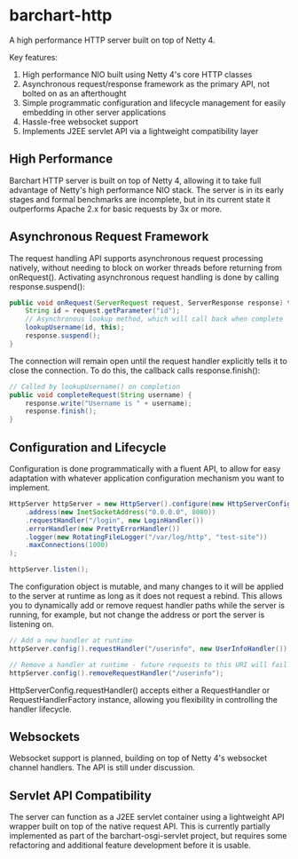 barchart-http
=============

A high performance HTTP server built on top of Netty 4.

Key features:

1) High performance NIO built using Netty 4's core HTTP classes
2) Asynchronous request/response framework as the primary API, not bolted on as an afterthought
3) Simple programmatic configuration and lifecycle management for easily embedding in other server applications
4) Hassle-free websocket support
5) Implements J2EE servlet API via a lightweight compatibility layer

High Performance
----------------

Barchart HTTP server is built on top of Netty 4, allowing it to take full advantage of Netty's high performance
NIO stack. The server is in its early stages and formal benchmarks are incomplete, but in its current state it
outperforms Apache 2.x for basic requests by 3x or more.

Asynchronous Request Framework
------------------------------

The request handling API supports asynchronous request processing natively, without needing to block on worker
threads before returning from onRequest(). Activating asynchronous request handling is done by calling
response.suspend():

```java
public void onRequest(ServerRequest request, ServerResponse response) throws IOException {
    String id = request.getParameter("id");
    // Asynchronous lookup method, which will call back when complete
    lookupUsername(id, this);
    response.suspend();
}
```
The connection will remain open until the request handler explicitly tells it to close the connection.
To do this, the callback calls response.finish():

```java
// Called by lookupUsername() on completion
public void completeRequest(String username) {
    response.write("Username is " + username);
    response.finish();
}
```

Configuration and Lifecycle
---------------------------

Configuration is done programmatically with a fluent API, to allow for easy adaptation with whatever
application configuration mechanism you want to implement.

```java
HttpServer httpServer = new HttpServer().configure(new HttpServerConfig()
    .address(new InetSocketAddress("0.0.0.0", 8080))
    .requestHandler("/login", new LoginHandler())
    .errorHandler(new PrettyErrorHandler())
    .logger(new RotatingFileLogger("/var/log/http", "test-site"))
    .maxConnections(1000)
);

httpServer.listen();
```

The configuration object is mutable, and many changes to it will be applied to the server at runtime
as long as it does not request a rebind. This allows you to dynamically add or remove request handler
paths while the server is running, for example, but not change the address or port the server is
listening on.

```java
// Add a new handler at runtime
httpServer.config().requestHandler("/userinfo", new UserInfoHandler());

// Remove a handler at runtime - future requests to this URI will fail
httpServer.config().removeRequestHandler("/userinfo");
```

HttpServerConfig.requestHandler() accepts either a RequestHandler or RequestHandlerFactory
instance, allowing you flexibility in controlling the handler lifecycle.

Websockets
----------

Websocket support is planned, building on top of Netty 4's websocket channel handlers. The API is still
under discussion.

Servlet API Compatibility
-------------------------

The server can function as a J2EE servlet container using a lightweight API wrapper built on top of the
native request API. This is currently partially implemented as part of the barchart-osgi-servlet project,
but requires some refactoring and additional feature development before it is usable.
